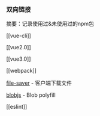### 双向链接
摘要：记录使用过&未使用过的npm包

[[vue-cli]]

[[vue2.0]]

[[vue3.0]]

[[webpack]]

[file-saver](https://github.com/eligrey/FileSaver.js/blob/master/dist/FileSaver.js) - 客户端下载文件

[blobjs](https://github.com/clarketm/Blob.js/blob/master/Blob.js) - Blob polyfill

[[eslint]]

